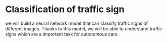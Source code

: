 # Classification of traffic sign
 we will build a neural network model that can classify traffic signs of different images. Thanks to this model, we will be able to understand traffic signs which are a important task for autonomous cars.
